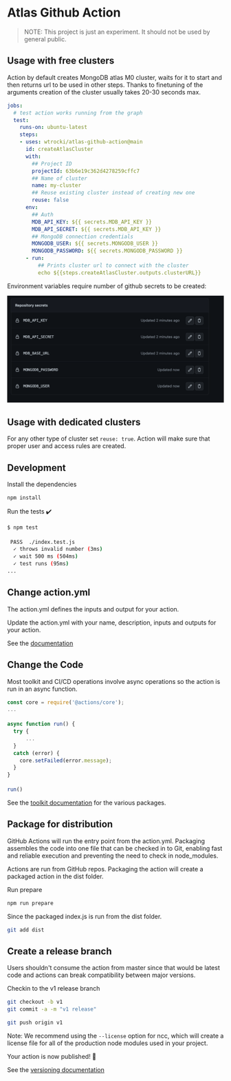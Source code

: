 # Atlas Github Action

> NOTE: This project is just an experiment. It should not be used by general public.

## Usage with free clusters

Action by default creates MongoDB atlas M0 cluster, waits for it to start and then returns url to be used in other steps.
Thanks to finetuning of the arguments creation of the cluster usually takes 20-30 seconds max. 

```yaml
jobs:
  # test action works running from the graph
  test:
    runs-on: ubuntu-latest
    steps:
    - uses: wtrocki/atlas-github-action@main
      id: createAtlasCluster
      with:
        ## Project ID
        projectId: 63b6e19c362d4278259cffc7
        ## Name of cluster
        name: my-cluster
        ## Reuse existing cluster instead of creating new one
        reuse: false
      env:
        ## Auth
        MDB_API_KEY: ${{ secrets.MDB_API_KEY }}
        MDB_API_SECRET: ${{ secrets.MDB_API_KEY }}
        ## MongoDB connection credentials
        MONGODB_USER: ${{ secrets.MONGODB_USER }}
        MONGODB_PASSWORD: ${{ secrets.MONGODB_PASSWORD }}
      - run: 
          ## Prints cluster url to connect with the cluster
          echo ${{steps.createAtlasCluster.outputs.clusterURL}}
```

Environment variables require number of github secrets to be created:

![./resources/secrets.png](./resources/secrets.png)

## Usage with dedicated clusters

For any other type of cluster set `reuse: true`. Action will make sure that proper user and access rules are created. 
 
## Development

Install the dependencies

```bash
npm install
```

Run the tests :heavy_check_mark:

```bash
$ npm test

 PASS  ./index.test.js
  ✓ throws invalid number (3ms)
  ✓ wait 500 ms (504ms)
  ✓ test runs (95ms)
...
```

## Change action.yml

The action.yml defines the inputs and output for your action.

Update the action.yml with your name, description, inputs and outputs for your action.

See the [documentation](https://help.github.com/en/articles/metadata-syntax-for-github-actions)

## Change the Code

Most toolkit and CI/CD operations involve async operations so the action is run in an async function.

```javascript
const core = require('@actions/core');
...

async function run() {
  try {
      ...
  }
  catch (error) {
    core.setFailed(error.message);
  }
}

run()
```

See the [toolkit documentation](https://github.com/actions/toolkit/blob/master/README.md#packages) for the various packages.

## Package for distribution

GitHub Actions will run the entry point from the action.yml. Packaging assembles the code into one file that can be checked in to Git, enabling fast and reliable execution and preventing the need to check in node_modules.

Actions are run from GitHub repos.  Packaging the action will create a packaged action in the dist folder.

Run prepare

```bash
npm run prepare
```

Since the packaged index.js is run from the dist folder.

```bash
git add dist
```

## Create a release branch

Users shouldn't consume the action from master since that would be latest code and actions can break compatibility between major versions.

Checkin to the v1 release branch

```bash
git checkout -b v1
git commit -a -m "v1 release"
```

```bash
git push origin v1
```

Note: We recommend using the `--license` option for ncc, which will create a license file for all of the production node modules used in your project.

Your action is now published! :rocket:

See the [versioning documentation](https://github.com/actions/toolkit/blob/master/docs/action-versioning.md)
